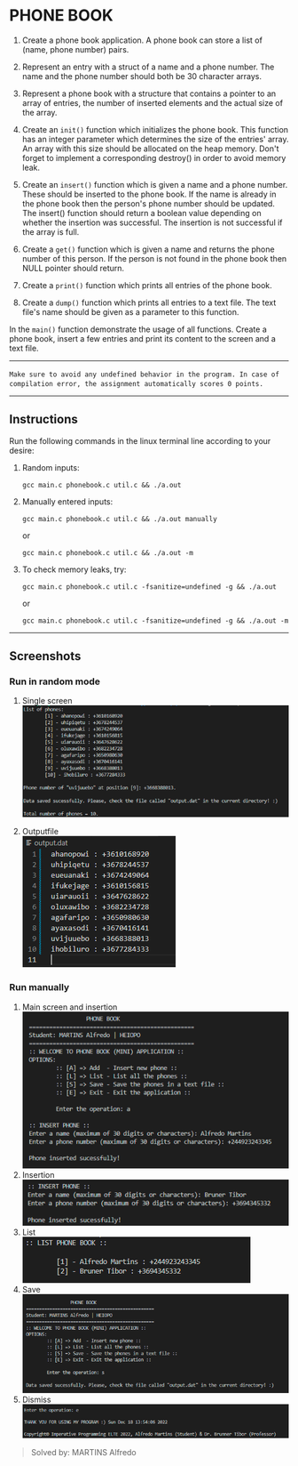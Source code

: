 # PHONE BOOK

1. Create a phone book application. A phone book can store a list of (name, phone number) pairs.

2. Represent an entry with a struct of a name and a phone number. The name and the phone number should both be 30 character arrays.

3. Represent a phone book with a structure that contains a pointer to an array of entries, the number of inserted elements and the actual size of the array.

4. Create an `init()` function which initializes the phone book. This function has an integer parameter which determines the size of the entries' array. An array with this size should be allocated on the heap memory. Don't forget to implement a corresponding destroy() in order to avoid memory leak.

5. Create an `insert()` function which is given a name and a phone number. These should be inserted to the phone book. If the name is already in the phone book then the person's phone number should be updated. The insert() function should return a boolean value depending on whether the insertion was successful. The insertion is not successful if the array is full.

6. Create a `get()` function which is given a name and returns the phone number of this person. If the person is not found in the phone book then NULL pointer should return.

7. Create a `print()` function which prints all entries of the phone book.

8. Create a `dump()` function which prints all entries to a text file. The text file's name should be given as a parameter to this function.

In the `main()` function demonstrate the usage of all functions. Create a phone book, insert a few entries and print its content to the screen and a text file.

___

`Make sure to avoid any undefined behavior in the program. In case of compilation error, the assignment automatically scores 0 points.`
___

## Instructions
Run the following commands in the linux terminal line according to your desire:

1. Random inputs:
    ```
    gcc main.c phonebook.c util.c && ./a.out
    ```
2. Manually entered inputs:
    ```
    gcc main.c phonebook.c util.c && ./a.out manually
    ```
    or
    ```
    gcc main.c phonebook.c util.c && ./a.out -m
    ```
3. To check memory leaks, try:
    ```
    gcc main.c phonebook.c util.c -fsanitize=undefined -g && ./a.out
    ```
    or
    ```
    gcc main.c phonebook.c util.c -fsanitize=undefined -g && ./a.out -m
    ```
___
## Screenshots

### Run in random mode
1. Single screen <br>
   ![Run random mode](screenshots/run_randomly.png)

2. Outputfile<br>
   ![Output of random mode](screenshots/output_random.png)
    <br>
### Run manually
1. Main screen and insertion <br>
   ![Main screen and insertion](screenshots/menu_and_insert.png)
    <br>
2. Insertion <br>
   ![Insertion of a phone](screenshots/insert.png)
    <br>
3. List 
    <br>
   ![List all the phones](screenshots/list.png)
    <br>
4. Save
    <br>
   ![Save of data](screenshots/data_saved.png)
    <br>
5. Dismiss
    <br>
   ![Goodbye message](screenshots/dismiss.png)
    <br>

> Solved by: MARTINS Alfredo